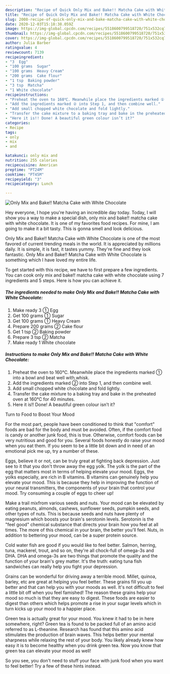 ```yaml
---
description: "Recipe of Quick Only Mix and Bake!! Matcha Cake with White Chocolate"
title: "Recipe of Quick Only Mix and Bake!! Matcha Cake with White Chocolate"
slug: 2008-recipe-of-quick-only-mix-and-bake-matcha-cake-with-white-chocolate
date: 2020-12-03T15:18:38.059Z
image: https://img-global.cpcdn.com/recipes/5518600799518720/751x532cq70/only-mix-and-bake-matcha-cake-with-white-chocolate-recipe-main-photo.jpg
thumbnail: https://img-global.cpcdn.com/recipes/5518600799518720/751x532cq70/only-mix-and-bake-matcha-cake-with-white-chocolate-recipe-main-photo.jpg
cover: https://img-global.cpcdn.com/recipes/5518600799518720/751x532cq70/only-mix-and-bake-matcha-cake-with-white-chocolate-recipe-main-photo.jpg
author: Julia Barber
ratingvalue: 4
reviewcount: 7139
recipeingredient:
- "3  Egg"
- "100 grams  Sugar"
- "100 grams  Heavy Cream"
- "200 grams  Cake flour"
- "1 tsp  Baking powder"
- "3 tsp  Matcha"
- "1 White chocolate"
recipeinstructions:
- "Preheat the oven to 160℃. Meanwhile place the ingredients marked ① into a bowl and beat well with whisk."
- "Add the ingredients marked ② into Step 1, and then combine well."
- "Add small chopped white chocolate and fold lightly."
- "Transfer the cake mixture to a baking tray and bake in the preheated oven at  160℃ for 40 minutes."
- "Here it is!! Done! A beautiful green colour isn’t it?"
categories:
- Recipe
tags:
- only
- mix
- and

katakunci: only mix and 
nutrition: 255 calories
recipecuisine: American
preptime: "PT24M"
cooktime: "PT45M"
recipeyield: "3"
recipecategory: Lunch

---
```



![Only Mix and Bake!! Matcha Cake with White Chocolate](https://img-global.cpcdn.com/recipes/5518600799518720/751x532cq70/only-mix-and-bake-matcha-cake-with-white-chocolate-recipe-main-photo.jpg)

Hey everyone, I hope you're having an incredible day today. Today, I will show you a way to make a special dish, only mix and bake!! matcha cake with white chocolate. It is one of my favorites food recipes. For mine, I am going to make it a bit tasty. This is gonna smell and look delicious.



Only Mix and Bake!! Matcha Cake with White Chocolate is one of the most favored of current trending meals in the world. It is appreciated by millions daily. It is simple, it is fast, it tastes yummy. They're fine and they look fantastic. Only Mix and Bake!! Matcha Cake with White Chocolate is something which I have loved my entire life.


To get started with this recipe, we have to first prepare a few ingredients. You can cook only mix and bake!! matcha cake with white chocolate using 7 ingredients and 5 steps. Here is how you can achieve it.

<!--inarticleads1-->

##### The ingredients needed to make Only Mix and Bake!! Matcha Cake with White Chocolate:

1. Make ready 3 ① Egg
1. Get 100 grams ① Sugar
1. Get 100 grams ① Heavy Cream
1. Prepare 200 grams ② Cake flour
1. Get 1 tsp ② Baking powder
1. Prepare 3 tsp ② Matcha
1. Make ready 1 White chocolate




<!--inarticleads2-->

##### Instructions to make Only Mix and Bake!! Matcha Cake with White Chocolate:

1. Preheat the oven to 160℃. Meanwhile place the ingredients marked ① into a bowl and beat well with whisk.
1. Add the ingredients marked ② into Step 1, and then combine well.
1. Add small chopped white chocolate and fold lightly.
1. Transfer the cake mixture to a baking tray and bake in the preheated oven at  160℃ for 40 minutes.
1. Here it is!! Done! A beautiful green colour isn’t it?




Turn to Food to Boost Your Mood


For the most part, people have been conditioned to think that "comfort" foods are bad for the body and must be avoided. Often, if the comfort food is candy or another junk food, this is true. Otherwise, comfort foods can be very nutritious and good for you. Several foods honestly do raise your mood when you eat them. If you seem to be a little bit down and in need of an emotional pick me up, try a number of these.

Eggs, believe it or not, can be truly great at fighting back depression. Just see to it that you don't throw away the egg yolk. The yolk is the part of the egg that matters most in terms of helping elevate your mood. Eggs, the yolks especially, are rich in B vitamins. B vitamins can genuinely help you elevate your mood. This is because they help in improving the function of your neural transmitters, the components of your brain that control your mood. Try consuming a couple of eggs to cheer up!

Make a trail mixfrom various seeds and nuts. Your mood can be elevated by eating peanuts, almonds, cashews, sunflower seeds, pumpkin seeds, and other types of nuts. This is because seeds and nuts have plenty of magnesium which boosts your brain's serotonin levels. Serotonin is the "feel good" chemical substance that directs your brain how you feel at all times. The more of this chemical in your brain, the better you'll feel. Nuts, in addition to bettering your mood, can be a super protein source.

Cold water fish are good if you would like to feel better. Salmon, herring, tuna, mackerel, trout, and so on, they're all chock-full of omega-3s and DHA. DHA and omega-3s are two things that promote the quality and the function of your brain's grey matter. It's the truth: eating tuna fish sandwiches can really help you fight your depression. 

Grains can be wonderful for driving away a terrible mood. Millet, quinoa, barley, etc are great at helping you feel better. These grains fill you up better and that can help you with your moods as well. It's not difficult to feel a little bit off when you feel famished! The reason these grains help your mood so much is that they are easy to digest. These foods are easier to digest than others which helps promote a rise in your sugar levels which in turn kicks up your mood to a happier place.

Green tea is actually great for your mood. You knew it had to be in here somewhere, right? Green tea is found to be packed full of an amino acid referred to as L-theanine. Research has found that this amino acid stimulates the production of brain waves. This helps better your mental sharpness while relaxing the rest of your body. You likely already knew how easy it is to become healthy when you drink green tea. Now you know that green tea can elevate your mood as well!

So you see, you don't need to stuff your face with junk food when you want to feel better! Try  a few  of  these  hints  instead.

